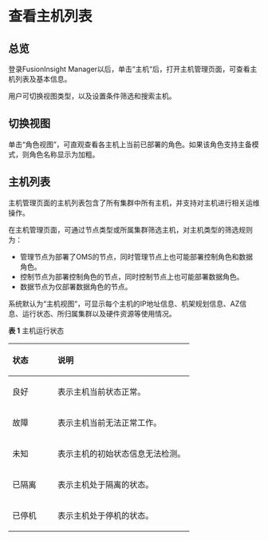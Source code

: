# 查看主机列表<a name="admin_guide_000051"></a>

## 总览<a name="zh-cn_topic_0263899227_section71293442312"></a>

登录FusionInsight Manager以后，单击“主机“后，打开主机管理页面，可查看主机列表及基本信息。

用户可切换视图类型，以及设置条件筛选和搜索主机。

## 切换视图<a name="zh-cn_topic_0263899227_section4371164773515"></a>

单击“角色视图”，可直观查看各主机上当前已部署的角色。如果该角色支持主备模式，则角色名称显示为加粗。

## 主机列表<a name="zh-cn_topic_0263899227_section16462136153511"></a>

主机管理页面的主机列表包含了所有集群中所有主机，并支持对主机进行相关运维操作。

在主机管理页面，可通过节点类型或所属集群筛选主机，对主机类型的筛选规则为：

-   管理节点为部署了OMS的节点，同时管理节点上也可能部署控制角色和数据角色。
-   控制节点为部署控制角色的节点，同时控制节点上也可能部署数据角色。
-   数据节点为仅部署数据角色的节点。

系统默认为“主机视图“，可显示每个主机的IP地址信息、机架规划信息、AZ信息、运行状态、所归属集群以及硬件资源等使用情况。

**表 1**  主机运行状态

<a name="zh-cn_topic_0263899227_table5436305211130"></a>
<table><thead align="left"><tr id="zh-cn_topic_0263899227_row5367935711130"><th class="cellrowborder" valign="top" width="25%" id="mcps1.2.3.1.1"><p id="zh-cn_topic_0263899227_p1832075711147"><a name="zh-cn_topic_0263899227_p1832075711147"></a><a name="zh-cn_topic_0263899227_p1832075711147"></a>状态</p>
</th>
<th class="cellrowborder" valign="top" width="75%" id="mcps1.2.3.1.2"><p id="zh-cn_topic_0263899227_p758638611147"><a name="zh-cn_topic_0263899227_p758638611147"></a><a name="zh-cn_topic_0263899227_p758638611147"></a>说明</p>
</th>
</tr>
</thead>
<tbody><tr id="zh-cn_topic_0263899227_row3709936911130"><td class="cellrowborder" valign="top" width="25%" headers="mcps1.2.3.1.1 "><p id="zh-cn_topic_0263899227_p4661269211147"><a name="zh-cn_topic_0263899227_p4661269211147"></a><a name="zh-cn_topic_0263899227_p4661269211147"></a>良好</p>
</td>
<td class="cellrowborder" valign="top" width="75%" headers="mcps1.2.3.1.2 "><p id="zh-cn_topic_0263899227_p1753172211147"><a name="zh-cn_topic_0263899227_p1753172211147"></a><a name="zh-cn_topic_0263899227_p1753172211147"></a>表示主机当前状态正常。</p>
</td>
</tr>
<tr id="zh-cn_topic_0263899227_row4603969911130"><td class="cellrowborder" valign="top" width="25%" headers="mcps1.2.3.1.1 "><p id="zh-cn_topic_0263899227_p2994160011147"><a name="zh-cn_topic_0263899227_p2994160011147"></a><a name="zh-cn_topic_0263899227_p2994160011147"></a>故障</p>
</td>
<td class="cellrowborder" valign="top" width="75%" headers="mcps1.2.3.1.2 "><p id="zh-cn_topic_0263899227_p935056711147"><a name="zh-cn_topic_0263899227_p935056711147"></a><a name="zh-cn_topic_0263899227_p935056711147"></a>表示主机当前无法正常工作。</p>
</td>
</tr>
<tr id="zh-cn_topic_0263899227_row4621349511130"><td class="cellrowborder" valign="top" width="25%" headers="mcps1.2.3.1.1 "><p id="zh-cn_topic_0263899227_p1372857411147"><a name="zh-cn_topic_0263899227_p1372857411147"></a><a name="zh-cn_topic_0263899227_p1372857411147"></a>未知</p>
</td>
<td class="cellrowborder" valign="top" width="75%" headers="mcps1.2.3.1.2 "><p id="zh-cn_topic_0263899227_p3827268911147"><a name="zh-cn_topic_0263899227_p3827268911147"></a><a name="zh-cn_topic_0263899227_p3827268911147"></a>表示主机的初始状态信息无法检测。</p>
</td>
</tr>
<tr id="zh-cn_topic_0263899227_row1565412012618"><td class="cellrowborder" valign="top" width="25%" headers="mcps1.2.3.1.1 "><p id="zh-cn_topic_0263899227_p1965413201667"><a name="zh-cn_topic_0263899227_p1965413201667"></a><a name="zh-cn_topic_0263899227_p1965413201667"></a>已隔离</p>
</td>
<td class="cellrowborder" valign="top" width="75%" headers="mcps1.2.3.1.2 "><p id="zh-cn_topic_0263899227_p2065414204617"><a name="zh-cn_topic_0263899227_p2065414204617"></a><a name="zh-cn_topic_0263899227_p2065414204617"></a>表示主机处于隔离的状态。</p>
</td>
</tr>
<tr id="zh-cn_topic_0263899227_row11506174018549"><td class="cellrowborder" valign="top" width="25%" headers="mcps1.2.3.1.1 "><p id="zh-cn_topic_0263899227_p2507114065417"><a name="zh-cn_topic_0263899227_p2507114065417"></a><a name="zh-cn_topic_0263899227_p2507114065417"></a>已停机</p>
</td>
<td class="cellrowborder" valign="top" width="75%" headers="mcps1.2.3.1.2 "><p id="zh-cn_topic_0263899227_p650714019549"><a name="zh-cn_topic_0263899227_p650714019549"></a><a name="zh-cn_topic_0263899227_p650714019549"></a>表示主机处于停机的状态。</p>
</td>
</tr>
</tbody>
</table>

